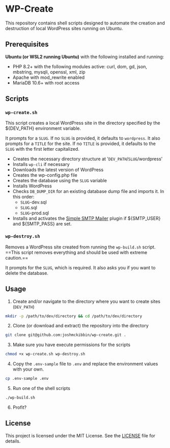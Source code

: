 # WP-Create

This repository contains shell scripts designed to automate the creation and destruction of local WordPress sites running on Ubuntu.

## Prerequisites

**Ubuntu (or WSL2 running Ubuntu)** with the following installed and running:
- PHP 8.2+ with the following modules active: curl, dom, gd, json, mbstring, mysqli, openssl, xml, zip
- Apache with mod_rewrite enabled
- MariaDB 10.6+ with root access

## Scripts

### `wp-create.sh`
This script creates a local WordPress site in the directory specified by the ${DEV_PATH} environment variable.

It prompts for a `SLUG`. If no `SLUG` is provided, it defaults to `wordpress`.
It also prompts for a `TITLE` for the site. If no `TITLE` is provided, it defaults to the `SLUG` with the first letter capitalized.

- Creates the necessary directory structure at '`DEV_PATH`/`SLUG`/wordpress'
- Installs `wp-cli` if necessary
- Downloads the latest version of WordPress
- Creates the wp-config.php file
- Creates the database using the `SLUG` variable
- Installs WordPress
- Checks `DB_DUMP_DIR` for an existing database dump file and imports it. In this order:
	- `SLUG`-dev.sql
	- `SLUG`.sql
	- `SLUG`-prod.sql
- Installs and activates the [Simple SMTP Mailer](https://wordpress.org/plugins/simple-smtp-mailer) plugin if ${SMTP_USER} and ${SMTP_PASS} are set.

### `wp-destroy.sh`
Removes a WordPress site created from running the `wp-build.sh` script.
==This script removes everything and should be used with extreme caution.==

It prompts for the `SLUG`, which is required.
It also asks you if you want to delete the database.

## Usage

1. Create and/or navigate to the directory where you want to create sites (`DEV_PATH`)

```sh
mkdir -p /path/to/dev/directory && cd /path/to/dev/directory
```

2. Clone (or download and extract) the repository into the directory

```sh
git clone git@github.com:joshmckibbin/wp-create.git .
```

3. Make sure you have execute permissions for the scripts

```sh
chmod +x wp-create.sh wp-destroy.sh
```

4. Copy the `.env-sample` file to `.env` and replace the environment values with your own.

```sh
cp .env-sample .env
```

5. Run one of the shell scripts

```sh
./wp-build.sh
```

6. Profit?

## License

This project is licensed under the MIT License. See the [LICENSE](LICENSE) file for details.